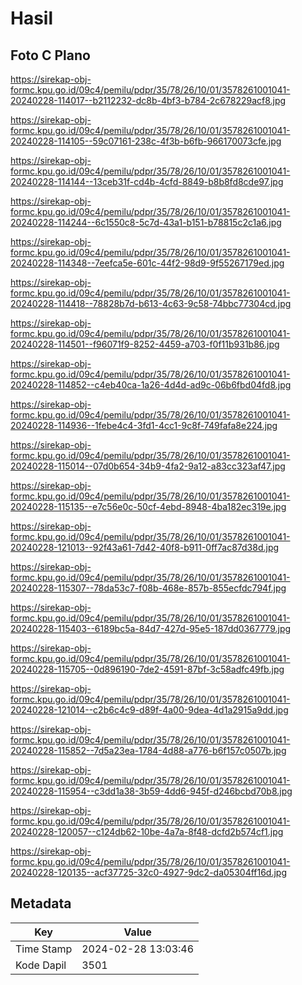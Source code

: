 # Hasil

## Foto C Plano

https://sirekap-obj-formc.kpu.go.id/09c4/pemilu/pdpr/35/78/26/10/01/3578261001041-20240228-114017--b2112232-dc8b-4bf3-b784-2c678229acf8.jpg

https://sirekap-obj-formc.kpu.go.id/09c4/pemilu/pdpr/35/78/26/10/01/3578261001041-20240228-114105--59c07161-238c-4f3b-b6fb-966170073cfe.jpg

https://sirekap-obj-formc.kpu.go.id/09c4/pemilu/pdpr/35/78/26/10/01/3578261001041-20240228-114144--13ceb31f-cd4b-4cfd-8849-b8b8fd8cde97.jpg

https://sirekap-obj-formc.kpu.go.id/09c4/pemilu/pdpr/35/78/26/10/01/3578261001041-20240228-114244--6c1550c8-5c7d-43a1-b151-b78815c2c1a6.jpg

https://sirekap-obj-formc.kpu.go.id/09c4/pemilu/pdpr/35/78/26/10/01/3578261001041-20240228-114348--7eefca5e-601c-44f2-98d9-9f55267179ed.jpg

https://sirekap-obj-formc.kpu.go.id/09c4/pemilu/pdpr/35/78/26/10/01/3578261001041-20240228-114418--78828b7d-b613-4c63-9c58-74bbc77304cd.jpg

https://sirekap-obj-formc.kpu.go.id/09c4/pemilu/pdpr/35/78/26/10/01/3578261001041-20240228-114501--f96071f9-8252-4459-a703-f0f11b931b86.jpg

https://sirekap-obj-formc.kpu.go.id/09c4/pemilu/pdpr/35/78/26/10/01/3578261001041-20240228-114852--c4eb40ca-1a26-4d4d-ad9c-06b6fbd04fd8.jpg

https://sirekap-obj-formc.kpu.go.id/09c4/pemilu/pdpr/35/78/26/10/01/3578261001041-20240228-114936--1febe4c4-3fd1-4cc1-9c8f-749fafa8e224.jpg

https://sirekap-obj-formc.kpu.go.id/09c4/pemilu/pdpr/35/78/26/10/01/3578261001041-20240228-115014--07d0b654-34b9-4fa2-9a12-a83cc323af47.jpg

https://sirekap-obj-formc.kpu.go.id/09c4/pemilu/pdpr/35/78/26/10/01/3578261001041-20240228-115135--e7c56e0c-50cf-4ebd-8948-4ba182ec319e.jpg

https://sirekap-obj-formc.kpu.go.id/09c4/pemilu/pdpr/35/78/26/10/01/3578261001041-20240228-121013--92f43a61-7d42-40f8-b911-0ff7ac87d38d.jpg

https://sirekap-obj-formc.kpu.go.id/09c4/pemilu/pdpr/35/78/26/10/01/3578261001041-20240228-115307--78da53c7-f08b-468e-857b-855ecfdc794f.jpg

https://sirekap-obj-formc.kpu.go.id/09c4/pemilu/pdpr/35/78/26/10/01/3578261001041-20240228-115403--6189bc5a-84d7-427d-95e5-187dd0367779.jpg

https://sirekap-obj-formc.kpu.go.id/09c4/pemilu/pdpr/35/78/26/10/01/3578261001041-20240228-115705--0d896190-7de2-4591-87bf-3c58adfc49fb.jpg

https://sirekap-obj-formc.kpu.go.id/09c4/pemilu/pdpr/35/78/26/10/01/3578261001041-20240228-121014--c2b6c4c9-d89f-4a00-9dea-4d1a2915a9dd.jpg

https://sirekap-obj-formc.kpu.go.id/09c4/pemilu/pdpr/35/78/26/10/01/3578261001041-20240228-115852--7d5a23ea-1784-4d88-a776-b6f157c0507b.jpg

https://sirekap-obj-formc.kpu.go.id/09c4/pemilu/pdpr/35/78/26/10/01/3578261001041-20240228-115954--c3dd1a38-3b59-4dd6-945f-d246bcbd70b8.jpg

https://sirekap-obj-formc.kpu.go.id/09c4/pemilu/pdpr/35/78/26/10/01/3578261001041-20240228-120057--c124db62-10be-4a7a-8f48-dcfd2b574cf1.jpg

https://sirekap-obj-formc.kpu.go.id/09c4/pemilu/pdpr/35/78/26/10/01/3578261001041-20240228-120135--acf37725-32c0-4927-9dc2-da05304ff16d.jpg


## Metadata

| Key        | Value               |
| ---------- | ------------------- |
| Time Stamp | 2024-02-28 13:03:46 |
| Kode Dapil | 3501                |



